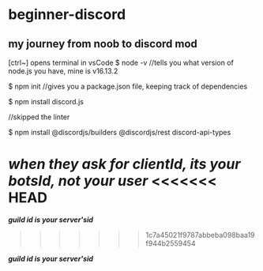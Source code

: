 # beginner-discord
## my journey from noob to discord mod

[ctrl~]  opens terminal in vsCode
$ node -v  //tells you what version of node.js you have, mine is v16.13.2

$ npm init //gives you a package.json file, keeping track of dependencies

$ npm install discord.js

//skipped the linter 



$ npm install @discordjs/builders @discordjs/rest discord-api-types

***when they ask for clientId, its your botsId, not your user***
<<<<<<< HEAD
=======

***guild id is your server'sid***
>>>>>>> 1c7a45021f9787abbeba098baa19f944b2559454

***guild id is your server'sid***



 



